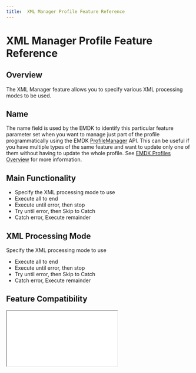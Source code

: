 ```yaml
---
title:  XML Manager Profile Feature Reference
---
```

# XML Manager Profile Feature Reference

## Overview

The XML Manager feature allows you to specify various XML processing modes to be used.  

## Name
The name field is used by the EMDK to identify this particular feature parameter set when you want to manage just part of the profile programmatically using the EMDK [ProfileManager](../api/ProfileManager) API. This can be useful if you have multiple types of the same feature and want to update only one of them without having to update the whole profile. See [EMDK Profiles Overview](../guide/profiles/usingwizard) for more information.

## Main Functionality

* Specify the XML processing mode to use
 * Execute all to end
 * Execute until error, then stop
 * Try until error, then Skip to Catch
 * Catch error, Execute remainder


## XML Processing Mode
Specify the XML processing mode to use

* Execute all to end
* Execute until error, then stop
* Try until error, then Skip to Catch
* Catch error, Execute remainder

## Feature Compatibility
<iframe src="compare.html#mx=4.3&csp=XmlMgr&os=All&embed=true"></iframe> 


